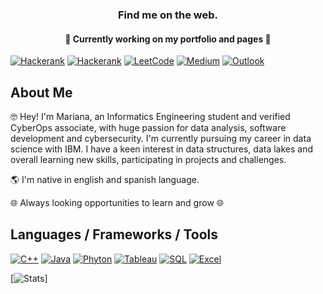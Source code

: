 <h3 align="center"> Find me on the web. </h3>

   <h4 align="center"> 🛑 Currently working on my portfolio and pages 🛑 </h4>

[![Hackerank](https://img.shields.io/badge/-Hackerrank-2EC866?style=for-the-badge&logo=HackerRank&logoColor=white)](https://github.com/Mariana-Data)
[![Hackerank](https://img.shields.io/badge/LinkedIn-0077B5?style=for-the-badge&logo=linkedin&logoColor=white)](https://github.com/Mariana-Data) 
[![LeetCode](https://img.shields.io/badge/-LeetCode-FFA116?style=for-the-badge&logo=LeetCode&logoColor=black)](https://github.com/Mariana-Data)
[![Medium](https://img.shields.io/badge/Medium-12100E?style=for-the-badge&logo=medium&logoColor=white)](https://github.com/Mariana-Data)
[![Outlook](https://img.shields.io/badge/Microsoft_Outlook-0078D4?style=for-the-badge&logo=microsoft-outlook&logoColor=white)](https://github.com/Mariana-Data)

## About Me
🤓 Hey! I'm Mariana, an Informatics Engineering student and verified CyberOps associate, with huge passion for data analysis, software development and cybersecurity. I'm currently pursuing my career in data science with IBM. I have a keen interest in data structures, data lakes and overall learning new skills, participating in projects and challenges. 

🌎 I'm native in english and spanish language.

🌐 Always looking opportunities to learn and grow 🌐

## Languages / Frameworks / Tools


[![C++](https://img.shields.io/badge/C%2B%2B-00599C?style=for-the-badge&logo=c%2B%2B&logoColor=white)](https://github.com/Mariana-Data)
[![Java](https://img.shields.io/badge/Java-ED8B00?style=for-the-badge&logo=openjdk&logoColor=white)](https://github.com/Mariana-Data)
[![Phyton](https://img.shields.io/badge/Python-14354C?style=for-the-badge&logo=python&logoColor=white)](https://github.com/Mariana-Data)
[![Tableau](https://img.shields.io/badge/Tableau-E97627?style=for-the-badge&logo=Tableau&logoColor=white)](https://github.com/Mariana-Data) 
[![SQL](https://img.shields.io/badge/MySQL-005C84?style=for-the-badge&logo=mysql&logoColor=white)](https://github.com/Mariana-Data) 
[![Excel](https://img.shields.io/badge/Microsoft_Excel-217346?style=for-the-badge&logo=microsoft-excel&logoColor=white)](https://github.com/Mariana-Data)



[![Stats](https://github-readme-stats.vercel.app/api?username=Mariana-Data&show_icons=true&theme=blue-green)]

